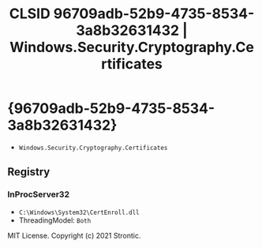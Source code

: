 ﻿---
title: "CLSID 96709adb-52b9-4735-8534-3a8b32631432 | Windows.Security.Cryptography.Certificates"
excerpt: What is COM-Object CLSID 96709adb-52b9-4735-8534-3a8b32631432?
---

# {96709adb-52b9-4735-8534-3a8b32631432}

* `Windows.Security.Cryptography.Certificates`

## Registry


### InProcServer32

* `C:\Windows\System32\CertEnroll.dll`
* ThreadingModel: `Both`

MIT License. Copyright (c) 2021 Strontic.


